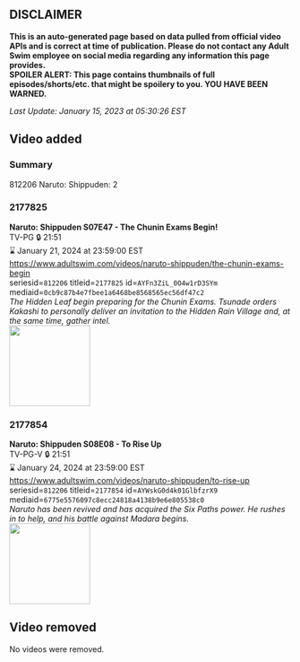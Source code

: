 ## DISCLAIMER
**This is an auto-generated page based on data pulled from official video APIs and is correct at time of publication. Please do not contact any Adult Swim employee on social media regarding any information this page provides.**  
**SPOILER ALERT: This page contains thumbnails of full episodes/shorts/etc. that might be spoilery to you. YOU HAVE BEEN WARNED.**  

_Last Update: January 15, 2023 at 05:30:26 EST_
## Video added
### Summary
812206 Naruto: Shippuden: 2  
### 2177825
**Naruto: Shippuden S07E47 - The Chunin Exams Begin!**  
TV-PG 🔒 21:51  
⌛ January 21, 2024 at 23:59:00 EST  
https://www.adultswim.com/videos/naruto-shippuden/the-chunin-exams-begin  
seriesid=`812206` titleid=`2177825` id=`AYFn3ZiL_0O4w1rD3SYm` mediaid=`0cb9c87b4e7fbee1a6468be8568565ec56df47c2`  
_The Hidden Leaf begin preparing for the Chunin Exams. Tsunade orders Kakashi to personally deliver an invitation to the Hidden Rain Village and, at the same time, gather intel._  
<a href="https://media.cdn.adultswim.com/uploads/20220615/thumbnails/2_226151056144-NarutoShippuden_395_TheChuninExamsBegin.png"><img src="https://media.cdn.adultswim.com/uploads/20220615/thumbnails/2_226151056144-NarutoShippuden_395_TheChuninExamsBegin.png" height="144px" /></a>
### 2177854
**Naruto: Shippuden S08E08 - To Rise Up**  
TV-PG-V 🔒 21:51  
⌛ January 24, 2024 at 23:59:00 EST  
https://www.adultswim.com/videos/naruto-shippuden/to-rise-up  
seriesid=`812206` titleid=`2177854` id=`AYWskG0d4k01GlbfzrX9` mediaid=`6775e5576097c8ecc24818a4138b9e6e805538c0`  
_Naruto has been revived and has acquired the Six Paths power. He rushes in to help, and his battle against Madara begins._  
<a href="https://media.cdn.adultswim.com/uploads/20230113/thumbnails/2_23113182319-narutoshippden424tiny.png"><img src="https://media.cdn.adultswim.com/uploads/20230113/thumbnails/2_23113182319-narutoshippden424tiny.png" height="144px" /></a>
## Video removed
No videos were removed.  
